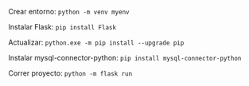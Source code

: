 Crear entorno:
`python -m venv myenv`

Instalar Flask:
`pip install Flask`

Actualizar:
`python.exe -m pip install --upgrade pip`

Instalar mysql-connector-python:
`pip install mysql-connector-python`

Correr proyecto:
`python -m flask run`
